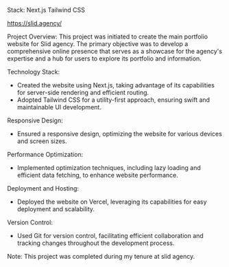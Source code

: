 Stack:
Next.js
Tailwind CSS

https://slid.agency/

Project Overview:
This project was initiated to create the main portfolio website for Slid agency. The primary objective was to develop a comprehensive online presence that serves as a showcase for the agency's expertise and a hub for users to explore its portfolio and information.

Technology Stack:
- Created the website using Next.js, taking advantage of its capabilities for server-side rendering and efficient routing.
- Adopted Tailwind CSS for a utility-first approach, ensuring swift and maintainable UI development.

Responsive Design:
- Ensured a responsive design, optimizing the website for various devices and screen sizes.

Performance Optimization:
- Implemented optimization techniques, including lazy loading and efficient data fetching, to enhance website performance.

Deployment and Hosting:
- Deployed the website on Vercel, leveraging its capabilities for easy deployment and scalability.

Version Control:
- Used Git for version control, facilitating efficient collaboration and tracking changes throughout the development process.

Note: This project was completed during my tenure at slid agency.

